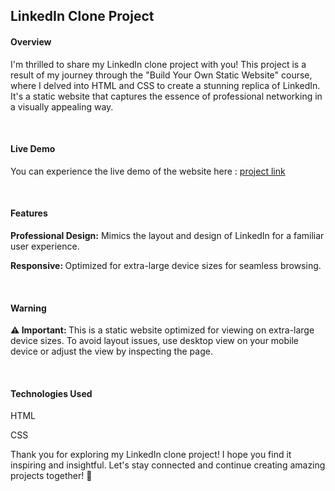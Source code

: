 <h2> LinkedIn Clone Project </h2>

<h4>Overview</h4>
<p>I'm thrilled to share my LinkedIn clone project with you! This project is a result of my journey through the "Build Your Own Static Website" course, where I delved into HTML and CSS to create a stunning replica of LinkedIn. It's a static website that captures the essence of professional networking in a visually appealing way.</p><br>

<h4>Live Demo</h4>
<p>You can experience the live demo of the website here : <a href="anjalilinkedpro.ccbp.tech"> project link</a> </p><br>

<h4>Features</h4>
<p><b>Professional Design:</b> Mimics the layout and design of LinkedIn for a familiar user experience.</p>
<p><b>Responsive: </b>Optimized for extra-large device sizes for seamless browsing.</p><br>

<h4>Warning</h4>
<p><b>⚠️ Important: </b>This is a static website optimized for viewing on extra-large device sizes. To avoid layout issues, use desktop view on your mobile device or adjust the view by inspecting the page.</p><br>


<h4>Technologies Used</h4>
<p>HTML<br></p>
<p>CSS<br></p>
<p>Thank you for exploring my LinkedIn clone project! I hope you find it inspiring and insightful. Let's stay connected and continue creating amazing projects together! 🌟</p>
